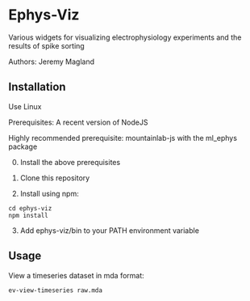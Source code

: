 # Ephys-Viz

Various widgets for visualizing electrophysiology experiments and the results of spike sorting

Authors: Jeremy Magland

## Installation

Use Linux

Prerequisites: A recent version of NodeJS

Highly recommended prerequisite: mountainlab-js with the ml_ephys package

0. Install the above prerequisites

1. Clone this repository

2. Install using npm:

```
cd ephys-viz
npm install
```

3. Add ephys-viz/bin to your PATH environment variable

## Usage

View a timeseries dataset in mda format:

```
ev-view-timeseries raw.mda
```

